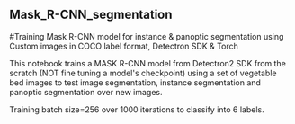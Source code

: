 ## Mask_R-CNN_segmentation
#Training Mask R-CNN model for instance &amp; panoptic segmentation using Custom images in COCO label format, Detectron SDK &amp; Torch  

This notebook trains a MASK R-CNN model from Detectron2 SDK from the scratch (NOT fine tuning a model's checkpoint) using a set of vegetable bed images to test image segmentation, instance segmentation and panoptic segmentation over new images.  

Training batch size=256 over 1000 iterations to classify into 6 labels.
